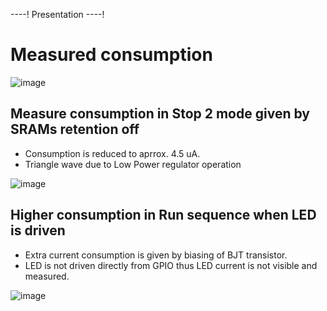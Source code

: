 ----!
Presentation
----!

# Measured consumption
![image](./img/combo.png)

## Measure consumption in Stop 2 mode given by SRAMs retention off
- Consumption is reduced to aprrox. 4.5 uA.
- Triangle wave due to Low Power regulator operation

![image](./img/stop2.png)

## Higher consumption in Run sequence when LED is driven
- Extra current consumption is given by biasing of BJT transistor.
- LED is not driven directly from GPIO thus LED current is not visible and measured.

![image](./img/gpio_bjt.png)